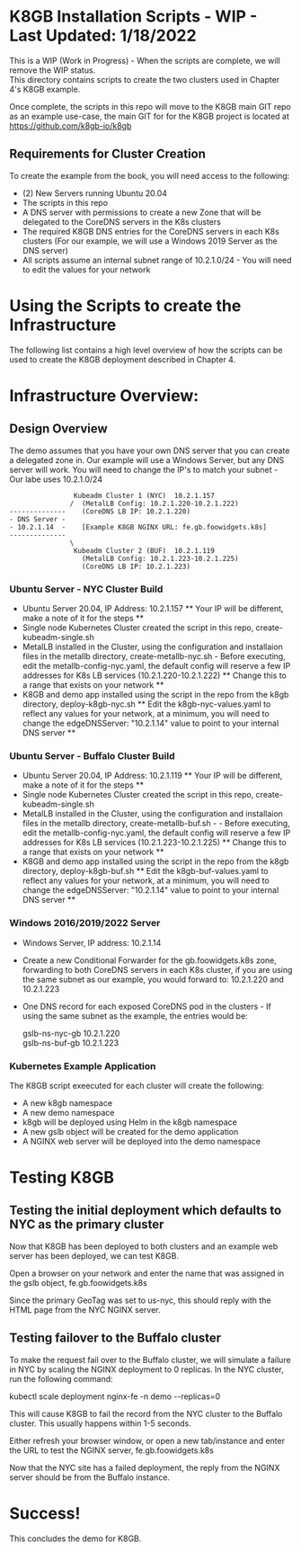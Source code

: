 # K8GB Installation Scripts - WIP - Last Updated: 1/18/2022  
This is a WIP (Work in Progress) - When the scripts are complete, we will remove the WIP status.  
This directory contains scripts to create the two clusters used in Chapter 4's K8GB example.    
  
Once complete, the scripts in this repo will move to the K8GB main GIT repo as an example use-case, the main GIT for for the K8GB project is located at https://github.com/k8gb-io/k8gb  
  
## Requirements for Cluster Creation  
  
To create the example from the book, you will need access to the following:  
  
- (2) New Servers running Ubuntu 20.04  
- The scripts in this repo  
- A DNS server with permissions to create a new Zone that will be delegated to the CoreDNS servers in the K8s clusters  
- The required K8GB DNS entries for the CoreDNS servers in each K8s clusters (For our example, we will use a Windows 2019 Server as the DNS server)  
- All scripts assume an internal subnet range of 10.2.1.0/24    -    You will need to edit the values for your network  
      
# Using the Scripts to create the Infrastructure    
The following list contains a high level overview of how the scripts can be used to create the K8GB deployment described in Chapter 4.  
  
# Infrastructure Overview:  
## Design Overview
The demo assumes that you have your own DNS server that you can create a delegated zone in.  Our example will use a Windows Server, but any DNS server will work.  You will need to change the IP's to match your subnet - Our labe uses 10.2.1.0/24  
  
                    Kubeadm Cluster 1 (NYC)  10.2.1.157  
                   /  (MetalLB Config: 10.2.1.220-10.2.1.222)  
    --------------    (CoreDNS LB IP: 10.2.1.220)  
    - DNS Server -    
    - 10.2.1.14  -    [Example K8GB NGINX URL: fe.gb.foowidgets.k8s]  
    --------------  
                   \  
                    Kubeadm Cluster 2 (BUF)  10.2.1.119  
                      (MetalLB Config: 10.2.1.223-10.2.1.225) 
                      (CoreDNS LB IP: 10.2.1.223)  
    
### Ubuntu Server - NYC Cluster Build  
- Ubuntu Server 20.04, IP Address: 10.2.1.157  ** Your IP will be different, make a note of it for the steps **
- Single node Kubernetes Cluster created the script in this repo, create-kubeadm-single.sh
- MetalLB installed in the Cluster, using the configuration and installaion files in the metallb directory, create-metallb-nyc.sh - Before executing, edit the metallb-config-nyc.yaml, the default config will reserve a few IP addresses for K8s LB services (10.2.1.220-10.2.1.222)  ** Change this to a range that exists on your network **
- K8GB and demo app installed using the script in the repo from the k8gb directory, deploy-k8gb-nyc.sh  ** Edit the k8gb-nyc-values.yaml to reflect any values for your network, at a minimum, you will need to change the edgeDNSServer: "10.2.1.14" value to point to your internal DNS server **

### Ubuntu Server - Buffalo Cluster Build  
- Ubuntu Server 20.04, IP Address: 10.2.1.119  ** Your IP will be different, make a note of it for the steps **
- Single node Kubernetes Cluster created the script in this repo, create-kubeadm-single.sh  
- MetalLB installed in the Cluster, using the configuration and installaion files in the metallb directory, create-metallb-buf.sh - - Before executing, edit the metallb-config-nyc.yaml, the default config will reserve a few IP addresses for K8s LB services (10.2.1.223-10.2.1.225)  ** Change this to a range that exists on your network **
- K8GB and demo app installed using the script in the repo from the k8gb directory, deploy-k8gb-buf.sh  ** Edit the k8gb-buf-values.yaml to reflect any values for your network, at a minimum, you will need to change the edgeDNSServer: "10.2.1.14" value to point to your internal DNS server **
  
### Windows 2016/2019/2022 Server  
- Windows Server, IP address: 10.2.1.14  
- Create a new Conditional Forwarder for the gb.foowidgets.k8s zone, forwarding to both CoreDNS servers in each K8s cluster, if you are using the same subnet as our example, you would forward to: 10.2.1.220 and 10.2.1.223  
- One DNS record for each exposed CoreDNS pod in the clusters -  If using the same subnet as the example, the entries would be:  
  
  gslb-ns-nyc-gb     10.2.1.220  
  gslb-ns-buf-gb     10.2.1.223  
  
### Kubernetes Example Application  
  
The K8GB script exeecuted for each cluster will create the following:  
  
- A new k8gb namespace 
- A new demo namespace  
- k8gb will be deployed using Helm in the k8gb namespace 
- A new gslb object will be created for the demo application  
- A NGINX web server will be deployed into the demo namespace  
  
  
# Testing K8GB  
## Testing the initial deployment which defaults to NYC as the primary cluster  
Now that K8GB has been deployed to both clusters and an example web server has been deployed, we can test K8GB.  
  
Open a browser on your network and enter the name that was assigned in the gslb object, fe.gb.foowidgets.k8s  
  
Since the primary GeoTag was set to us-nyc, this should reply with the HTML page from the NYC NGINX server.  
  
## Testing failover to the Buffalo cluster  
To make the request fail over to the Buffalo cluster, we will simulate a failure in NYC by scaling the NGINX deployment to 0 replicas.  In the NYC cluster, run the following command:  
  
kubectl scale deployment nginx-fe -n demo --replicas=0  
  
This will cause K8GB to fail the record from the NYC cluster to the Buffalo cluster.  This usually happens within 1-5 seconds.  
  
Either refresh your browser window, or open a new tab/instance and enter the URL to test the NGINX server, fe.gb.foowidgets.k8s  
  
Now that the NYC site has a failed deployment, the reply from the NGINX server should be from the Buffalo instance.  
  
# Success!
This concludes the demo for K8GB.  


